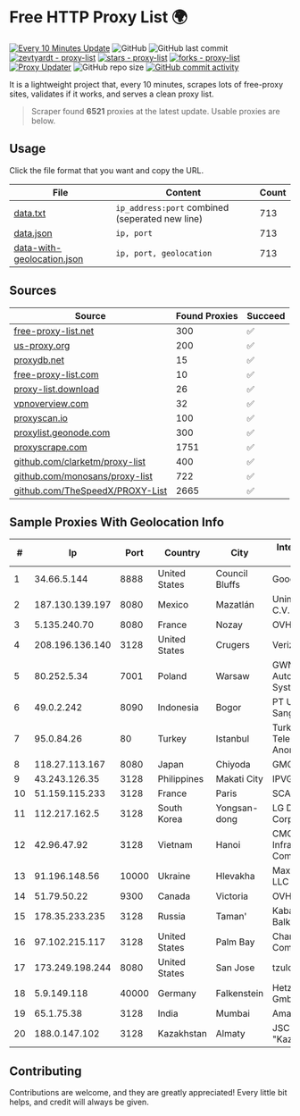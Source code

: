 
# Free HTTP Proxy List 🌍

[![Every 10 Minutes Update](https://github.com/mertguvencli/http-proxy-list/actions/workflows/main.yml/badge.svg?branch=main)](https://github.com/mertguvencli/http-proxy-list/actions/workflows/main.yml)
![GitHub](https://img.shields.io/github/license/mertguvencli/http-proxy-list)
![GitHub last commit](https://img.shields.io/github/last-commit/mertguvencli/http-proxy-list)
[![zevtyardt - proxy-list](https://img.shields.io/static/v1?label=zevtyardt&message=proxy-list&color=blue&logo=github)](https://github.com/zevtyardt/proxy-list "Go to GitHub repo")
[![stars - proxy-list](https://img.shields.io/github/stars/zevtyardt/proxy-list?style=social)](https://github.com/zevtyardt/proxy-list)
[![forks - proxy-list](https://img.shields.io/github/forks/zevtyardt/proxy-list?style=social)](https://github.com/zevtyardt/proxy-list)
[![Proxy Updater](https://github.com/zevtyardt/proxy-list/workflows/Proxy%20Updater/badge.svg)](https://github.com/zevtyardt/proxy-list/actions?query=workflow:"Proxy+Updater")
![GitHub repo size](https://img.shields.io/github/repo-size/zevtyardt/proxy-list)
[![GitHub commit activity](https://img.shields.io/github/commit-activity/m/zevtyardt/proxy-list?logo=commits)](https://github.com/zevtyardt/proxy-list/commits/main)

It is a lightweight project that, every 10 minutes, scrapes lots of free-proxy sites, validates if it works, and serves a clean proxy list.

> Scraper found **6521** proxies at the latest update. Usable proxies are below.

## Usage

Click the file format that you want and copy the URL.

|File|Content|Count|
|----|-------|-----|
|[data.txt](https://raw.githubusercontent.com/mertguvencli/http-proxy-list/main/proxy-list/data.txt)|`ip_address:port` combined (seperated new line)|713|
|[data.json](https://raw.githubusercontent.com/mertguvencli/http-proxy-list/main/proxy-list/data.json)|`ip, port`|713|
|[data-with-geolocation.json](https://raw.githubusercontent.com/mertguvencli/http-proxy-list/main/proxy-list/data-with-geolocation.json)|`ip, port, geolocation`|713|

## Sources

|Source|Found Proxies|Succeed|
|------|-------------|-------|
|[free-proxy-list.net](https://free-proxy-list.net)|300|✅|
|[us-proxy.org](https://www.us-proxy.org)|200|✅|
|[proxydb.net](http://proxydb.net)|15|✅|
|[free-proxy-list.com](https://free-proxy-list.com/?page=&port=&type%5B%5D=http&type%5B%5D=https&up_time=0&search=Search)|10|✅|
|[proxy-list.download](https://www.proxy-list.download/HTTP)|26|✅|
|[vpnoverview.com](https://vpnoverview.com/privacy/anonymous-browsing/free-proxy-servers)|32|✅|
|[proxyscan.io](https://www.proxyscan.io)|100|✅|
|[proxylist.geonode.com](https://proxylist.geonode.com/api/proxy-list?limit=300&page=1&sort_by=lastChecked&sort_type=desc&protocols=http,https)|300|✅|
|[proxyscrape.com](https://api.proxyscrape.com/v2/?request=displayproxies&protocol=http&timeout=10000&country=all&ssl=all&anonymity=all)|1751|✅|
|[github.com/clarketm/proxy-list](https://raw.githubusercontent.com/clarketm/proxy-list/master/proxy-list-raw.txt)|400|✅|
|[github.com/monosans/proxy-list](https://raw.githubusercontent.com/monosans/proxy-list/main/proxies/http.txt)|722|✅|
|[github.com/TheSpeedX/PROXY-List](https://raw.githubusercontent.com/TheSpeedX/PROXY-List/master/http.txt)|2665|✅|


## Sample Proxies With Geolocation Info

|#|Ip|Port|Country|City|Internet Service Provider|
|-|--|----|-------|----|-------------------------|
|1|34.66.5.144|8888|United States|Council Bluffs|Google LLC|
|2|187.130.139.197|8080|Mexico|Mazatlán|Uninet S.A. de C.V.|
|3|5.135.240.70|8080|France|Nozay|OVH SAS|
|4|208.196.136.140|3128|United States|Crugers|Verizon Business|
|5|80.252.5.34|7001|Poland|Warsaw|GWNET Autonomus System|
|6|49.0.2.242|8090|Indonesia|Bogor|PT Usaha Adi Sanggoro|
|7|95.0.84.26|80|Turkey|Istanbul|Turk Telekomunikasyon Anonim Sirketi|
|8|118.27.113.167|8080|Japan|Chiyoda|GMO Internet, Inc.|
|9|43.243.126.35|3128|Philippines|Makati City|IPVG|
|10|51.159.115.233|3128|France|Paris|SCALEWAY|
|11|112.217.162.5|3128|South Korea|Yongsan-dong|LG DACOM Corporation|
|12|42.96.47.92|3128|Vietnam|Hanoi|CMC Telecom Infrastructure Company|
|13|91.196.148.56|10000|Ukraine|Hlevakha|Maximum-Net LLC|
|14|51.79.50.22|9300|Canada|Victoria|OVH SAS|
|15|178.35.233.235|3128|Russia|Taman'|Kabardino-Balkaria|
|16|97.102.215.117|3128|United States|Palm Bay|Charter Communications|
|17|173.249.198.244|8080|United States|San Jose|tzulo, inc.|
|18|5.9.149.118|40000|Germany|Falkenstein|Hetzner Online GmbH|
|19|65.1.75.38|3128|India|Mumbai|Amazon.com|
|20|188.0.147.102|3128|Kazakhstan|Almaty|JSC "KazTransCom"|



## Contributing

Contributions are welcome, and they are greatly appreciated! Every
little bit helps, and credit will always be given.

